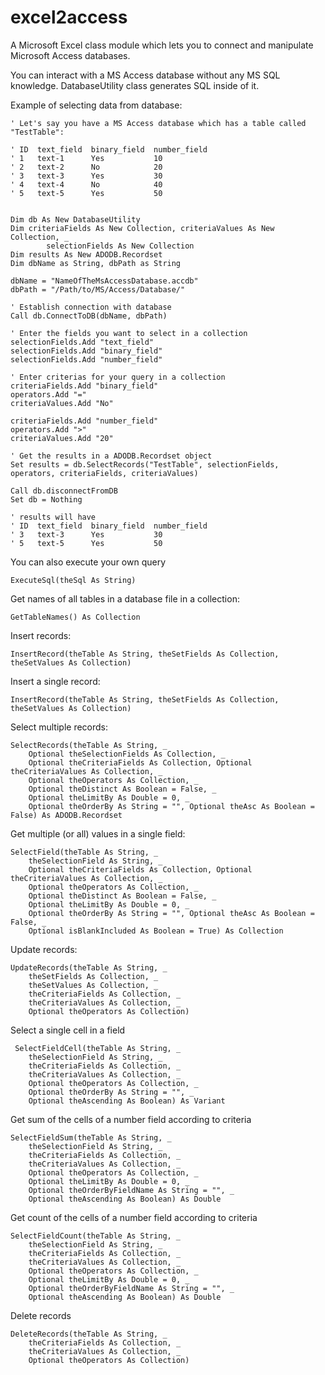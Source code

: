 # excel2access
A Microsoft Excel class module which lets you to connect and manipulate Microsoft Access databases.

You can interact with a MS Access database without any MS SQL knowledge. 
DatabaseUtility class generates SQL inside of it.
    
Example of selecting data from database:

    ' Let's say you have a MS Access database which has a table called "TestTable":
    
    ' ID  text_field  binary_field  number_field
    ' 1   text-1      Yes           10
    ' 2   text-2      No            20
    ' 3   text-3      Yes           30
    ' 4   text-4      No            40
    ' 5   text-5      Yes           50
  
  
    Dim db As New DatabaseUtility
    Dim criteriaFields As New Collection, criteriaValues As New Collection, _
            selectionFields As New Collection
    Dim results As New ADODB.Recordset
    Dim dbName as String, dbPath as String
    
    dbName = "NameOfTheMsAccessDatabase.accdb"
    dbPath = "/Path/to/MS/Access/Database/"
    
    ' Establish connection with database
    Call db.ConnectToDB(dbName, dbPath)
    
    ' Enter the fields you want to select in a collection
    selectionFields.Add "text_field"
    selectionFields.Add "binary_field"
    selectionFields.Add "number_field"
    
    ' Enter criterias for your query in a collection
    criteriaFields.Add "binary_field"
    operators.Add "="
    criteriaValues.Add "No"
        
    criteriaFields.Add "number_field"
    operators.Add ">"
    criteriaValues.Add "20"
    
    ' Get the results in a ADODB.Recordset object
    Set results = db.SelectRecords("TestTable", selectionFields, operators, criteriaFields, criteriaValues)
    
    Call db.disconnectFromDB
    Set db = Nothing
    
    ' results will have
    ' ID  text_field  binary_field  number_field
    ' 3   text-3      Yes           30
    ' 5   text-5      Yes           50
    

You can also execute your own query

    ExecuteSql(theSql As String)
    

Get names of all tables in a database file in a  collection:

    GetTableNames() As Collection


Insert records:
    
    InsertRecord(theTable As String, theSetFields As Collection, theSetValues As Collection)


Insert a single record:

    InsertRecord(theTable As String, theSetFields As Collection, theSetValues As Collection)
    

Select multiple records:

    SelectRecords(theTable As String, _
        Optional theSelectionFields As Collection, _
        Optional theCriteriaFields As Collection, Optional theCriteriaValues As Collection, _
        Optional theOperators As Collection, _
        Optional theDistinct As Boolean = False, _
        Optional theLimitBy As Double = 0, _
        Optional theOrderBy As String = "", Optional theAsc As Boolean = False) As ADODB.Recordset
    

Get multiple (or all) values in a single field:

    SelectField(theTable As String, _
        theSelectionField As String, _
        Optional theCriteriaFields As Collection, Optional theCriteriaValues As Collection, _
        Optional theOperators As Collection, _
        Optional theDistinct As Boolean = False, _
        Optional theLimitBy As Double = 0, _
        Optional theOrderBy As String = "", Optional theAsc As Boolean = False, _
        Optional isBlankIncluded As Boolean = True) As Collection
    
    
Update records:

    UpdateRecords(theTable As String, _
        theSetFields As Collection, _
        theSetValues As Collection, _
        theCriteriaFields As Collection, _
        theCriteriaValues As Collection, _
        Optional theOperators As Collection)
        
        
Select a single cell in a field

     SelectFieldCell(theTable As String, _
        theSelectionField As String, _
        theCriteriaFields As Collection, _
        theCriteriaValues As Collection, _
        Optional theOperators As Collection, _
        Optional theOrderBy As String = "", _
        Optional theAscending As Boolean) As Variant
        
        
Get sum of the cells of a number field according to criteria

    SelectFieldSum(theTable As String, _
        theSelectionField As String, _
        theCriteriaFields As Collection, _
        theCriteriaValues As Collection, _
        Optional theOperators As Collection, _
        Optional theLimitBy As Double = 0, _
        Optional theOrderByFieldName As String = "", _
        Optional theAscending As Boolean) As Double
        
    
Get count of the cells of a number field according to criteria

    SelectFieldCount(theTable As String, _
        theSelectionField As String, _
        theCriteriaFields As Collection, _
        theCriteriaValues As Collection, _
        Optional theOperators As Collection, _
        Optional theLimitBy As Double = 0, _
        Optional theOrderByFieldName As String = "", _
        Optional theAscending As Boolean) As Double
        
        
Delete records

    DeleteRecords(theTable As String, _
        theCriteriaFields As Collection, _
        theCriteriaValues As Collection, _
        Optional theOperators As Collection)
        
        
        
